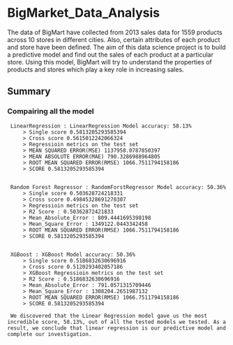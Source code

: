# BigMarket_Data_Analysis
The data of BigMart have collected from 2013 sales data for 1559 products across 10 stores in different cities. Also, certain attributes of each product and store have been defined. The aim of this data science project is to build a predictive model and find out the sales of each product at a particular store. Using this model, BigMart will try to understand the properties of products and stores which play a key role in increasing sales.
## Summary

### Compairing all the model
     LinearRegression : LinearRegression Model accuracy: 58.13%
         > Single score 0.5813205293585394
         > Cross score 0.5615012242066324
         > Regressioin metrics on the test set
         > MEAN SQUARED ERROR(MSE) 1137958.0787850397
         > MEAN ABSOLUTE ERROR(MAE) 790.3286988964805
         > ROOT MEAN SQUARED ERROR(RMSE) 1066.7511794158186
         > SCORE 0.5813205293585394
         
         
     Random Forest Regressor : RandomForstRegressor Model accuracy: 50.36%
         > Single score 0.503628724218331
         > Cross score 0.49845328691278307
         > Regressioin metrics on the test set
         > R2 Score : 0.50362872421833
         > Mean_Absolute_Error : 809.4441695398198
         > Mean_Square_Error : 1349122.0443342458
         > ROOT MEAN SQUARED ERROR(RMSE) 1066.7511794158186
         > SCORE 0.5813205293585394
         
         
     XGBoost : XGBoost Model accuracy: 50.36%
         > Single score 0.5186832630696916
         > Cross score 0.5120293402057186
         > XGBoost Regressioin metrics on the test set
         > R2 Score : 0.5186832630696916
         > Mean_Absolute_Error : 791.0571315709446
         > Mean_Square_Error : 1308204.2651987132
         > ROOT MEAN SQUARED ERROR(RMSE) 1066.7511794158186
         > SCORE 0.5813205293585394
         
         
` We discovered that the Linear Regression model gave us the most incredible score, 58.13%, out of all the tested models we tested. As a result, we conclude that linear regression is our predictive model and complete our investigation.`
         
